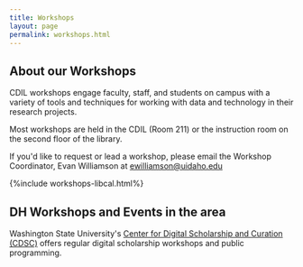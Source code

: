 ```yaml
---
title: Workshops
layout: page
permalink: workshops.html
---
```

<div class="col-md-6">

## About our Workshops

CDIL workshops engage faculty, staff, and students on campus with a variety of tools and techniques for working with data and technology in their research projects.

Most workshops are held in the CDIL (Room 211) or the instruction room on the second floor of the library.

If you'd like to request or lead a workshop, please email the Workshop Coordinator, Evan Williamson at ewilliamson@uidaho.edu 

</div>
<div class="col-md-6">

{%include workshops-libcal.html%}

## DH Workshops and Events in the area

Washington State University's [Center for Digital Scholarship and Curation (CDSC)](https://cdsc.libraries.wsu.edu/) offers regular digital scholarship workshops and public programming. 

</div>